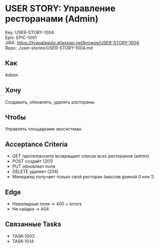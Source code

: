 # USER STORY: Управление ресторанами (Admin)
Key: USER-STORY-1004  
Epic: EPIC-1001  
JIRA: https://ilyapalaguto.atlassian.net/browse/USER-STORY-1004  
Repo: ./user-stories/USER-STORY-1004.md

## Как
Admin

## Хочу
Создавать, обновлять, удалять рестораны

## Чтобы
Управлять площадками экосистемы

## Acceptance Criteria
- GET /api/restaurants возвращает список всех ресторанов (admin)
- POST создаёт (201)
- PUT обновляет поля
- DELETE удаляет (204)
- Менеджер получает только свой ресторан (массив длиной 0 или 1)

## Edge
- Невалидные поля → 400 + errors
- Не найден → 404

## Связанные Tasks
- TASK-1003
- TASK-1014
